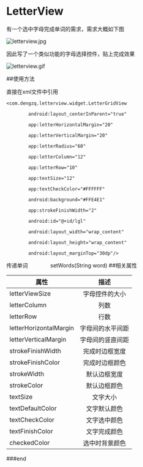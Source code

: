# LetterView



有一个选中字母完成单词的需求，需求大概如下图

![letterview.jpg](https://github.com/dengzq/LetterView/blob/master/image/letterview.jpg)


因此写了一个类似功能的字母选择控件，贴上完成效果

![letterview.gif](https://github.com/dengzq/LetterView/blob/master/image/letterView.gif)


##使用方法

直接在xml文件中引用



```
<com.dengzq.letterview.widget.LetterGridView

        android:layout_centerInParent="true"

        app:letterHorizontalMargin="20"

        app:letterVerticalMargin="20"

        app:letterRadius="60"

        app:letterColumn="12"

        app:letterRow="10"

        app:textSize="12"

        app:textCheckColor="#FFFFFF"

        android:background="#FFE4E1"

        app:strokeFinishWidth="2"

        android:id="@+id/lgl"

        android:layout_width="wrap_content"

        android:layout_height="wrap_content"

        android:layout_marginTop="30dp"/>
```
传递单词
                setWords(String word)
##相关属性


| 属性    | 描述    |
|--------|:--------:|
|     letterViewSize   |   字母控件的大小     |
|     letterColumn   |   列数     |
|     letterRow   |   行数     |
|     letterHorizontalMargin   |   字母间的水平间距     |
|     letterVerticalMargin   |   字母间的竖直间距     |
|     strokeFinishWidth   |   完成时边框宽度     |
|     strokeFinishColor   |   完成时边框颜色    |
|     strokeWidth   |   默认边框宽度    |
|     strokeColor   |   默认边框颜色    |
|     textSize   |   文字大小    |
|     textDefaultColor   |   文字默认颜色    |
|     textCheckColor   |   文字选中颜色    |
|     textFinishColor   |   文字完成颜色    |
|     checkedColor   |   选中时背景颜色    |

###end

